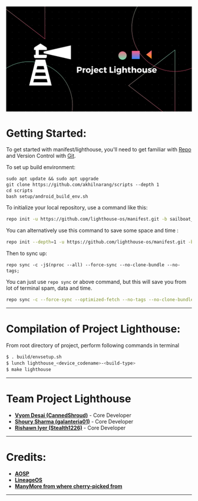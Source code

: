  ![LighthouseOS](https://raw.githubusercontent.com/lighthouse-os/manifest/sailboat/lighthouse.png)

 Getting Started:
 ==============

To get started with manifest/lighthouse, you'll need to get familiar with [Repo](https://source.android.com/source/using-repo.html) and Version Control with [Git](https://source.android.com/source/version-control.html).

To set up build environment:
```
sudo apt update && sudo apt upgrade
git clone https://github.com/akhilnarang/scripts --depth 1
cd scripts
bash setup/android_build_env.sh
```

To initialize your local repository, use a command like this:

```bash
repo init -u https://github.com/lighthouse-os/manifest.git -b sailboat_L1;
```
You can alternatively use this command to save some space and time :

```bash
repo init --depth=1 -u https://github.com/lighthouse-os/manifest.git -b sailboat_L1;
```

Then to sync up:

```
repo sync -c -j$(nproc --all) --force-sync --no-clone-bundle --no-tags;
```
You can just use `repo sync` or above command, but this will save you from lot of terminal spam, data and time.
```bash
repo sync -c --force-sync --optimized-fetch --no-tags --no-clone-bundle --prune -j$(nproc --all);
```
---------------------------------------------------------------------------------------
 Compilation of Project Lighthouse:
 ==================

From root directory of project, perform following commands in terminal

```bash
$ . build/envsetup.sh
$ lunch lighthouse_<device_codename>-<build-type>
$ make lighthouse
```
---------------------------------------------------------------------------------------
 Team Project Lighthouse
 ===============

 * [**Vyom Desai (CannedShroud)**](https://t.me/CannedShroudted) - Core Developer
 * [**Shoury Sharma (galanteria01)**](https://t.me/galanteria01) - Core Developer
 * [**Rishawn Iyer (Stealth1226)**](https://t.me/Stealth1226) - Core Developer


---------------------------------------------------------------------------------------
 Credits:
 =======

 * [**AOSP**](https://github.com/AOSP)
 * [**LineageOS**](https://github.com/LineageOS)
 * [**ManyMore from where cherry-picked from**](https://github.com)

---------------------------------------------------------------------------------------
